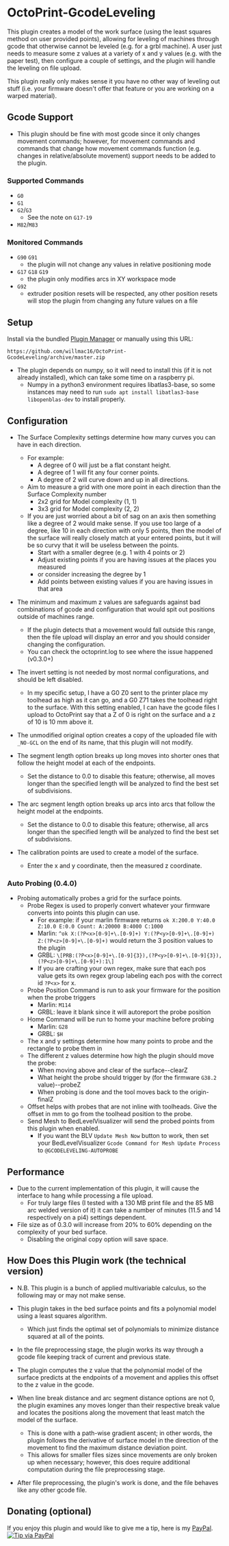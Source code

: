# OctoPrint-GcodeLeveling

This plugin creates a model of the work surface (using the least squares method on user provided points), allowing for leveling of machines through gcode that otherwise cannot be leveled (e.g. for a grbl machine). A user just needs to measure some z values at a variety of x and y values (e.g. with the paper test), then configure a couple of settings, and the plugin will handle the leveling on file upload.

This plugin really only makes sense it you have no other way of leveling out stuff (i.e. your firmware doesn't offer that feature or you are working on a warped material).

## Gcode Support

* This plugin should be fine with most gcode since it only changes movement commands; however, for movement commands and commands that change how movement commands function (e.g. changes in relative/absolute movement) support needs to be added to the plugin.

### Supported Commands
+ `G0`
+ `G1`
+ `G2`/`G3`
    - See the note on `G17-19`
+ `M82`/`M83`

### Monitored Commands
+  `G90` `G91`
    - the plugin will not change any values in relative positioning mode
+ `G17` `G18` `G19`
    - the plugin only modifies arcs in XY workspace mode
+ `G92`
    - extruder position resets will be respected, any other position resets will stop the plugin from changing any future values on a file

## Setup

Install via the bundled [Plugin Manager](https://docs.octoprint.org/en/master/bundledplugins/pluginmanager.html)
or manually using this URL:

    https://github.com/willmac16/OctoPrint-GcodeLeveling/archive/master.zip

+ The plugin depends on numpy, so it will need to install this (if it is not already installed), which can take some time on a raspberry pi.
    - Numpy in a python3 environment requires libatlas3-base, so some instances may need to run ```sudo apt install libatlas3-base libopenblas-dev``` to install properly.

## Configuration

+ The Surface Complexity settings determine how many curves you can have in each direction.
    - For example:
        * A degree of 0 will just be a flat constant height.
        * A degree of 1 will fit any four corner points.
        * A degree of 2 will curve down and up in all directions.
    - Aim to measure a grid with one more point in each direction than the Surface Complexity number
        * 2x2 grid for Model complexity (1, 1)
        * 3x3 grid for Model complexity (2, 2)
    - If you are just worried about a bit of sag on an axis then something like a degree of 2 would make sense. If you use too large of a degree, like 10 in each direction with only 5 points, then the model of the surface will really closely match at your entered points, but it will be so curvy that it will be useless between the points.
        * Start with a smaller degree (e.g. 1 with 4 points or 2)
        * Adjust existing points if you are having issues at the places you measured
        * or consider increasing the degree by 1
        * Add points between existing values if you are having issues in that area

+ The minimum and maximum z values are safeguards against bad combinations of gcode and configuration that would spit out positions outside of machines range.
    - If the plugin detects that a movement would fall outside this range, then the file upload will display an error and you should consider changing the configuration.
    - You can check the octoprint.log to see where the issue happened (v0.3.0+)

+ The invert setting is not needed by most normal configurations, and should be left disabled.
    - In my specific setup, I have a G0 Z0 sent to the printer place my toolhead as high as it can go, and a G0 Z71 takes the toolhead right to the surface. With this setting enabled, I can have the gcode files I upload to OctoPrint say that a Z of 0 is right on the surface and a z of 10 is 10 mm above it.

+ The unmodified original option creates a copy of the uploaded file with `_NO-GCL` on the end of its name, that this plugin will not modify.

+ The segment length option breaks up long moves into shorter ones that follow the height model at each of the endpoints.
    - Set the distance to 0.0 to disable this feature; otherwise, all moves longer than the specified length will be analyzed to find the best set of subdivisions.

+ The arc segment length option breaks up arcs into arcs that follow the height model at the endpoints.
    - Set the distance to 0.0 to disable this feature; otherwise, all arcs longer than the specified length will be analyzed to find the best set of subdivisions.

+ The calibration points are used to create a model of the surface.
    - Enter the x and y coordinate, then the measured z coordinate.

### Auto Probing (0.4.0)
+ Probing automatically probes a grid for the surface points.
    - Probe Regex is used to properly convert whatever your firmware converts into points this plugin can use.
        * For example: if your marlin firmware returns `ok X:200.0 Y:40.0 Z:10.0 E:0.0 Count: A:20000 B:4000 C:1000`
        * Marlin: `^ok X:(?P<x>[0-9]+\.[0-9]+) Y:(?P<y>[0-9]+\.[0-9]+) Z:(?P<z>[0-9]+\.[0-9]+)` would return the 3 position values to the plugin
        * GRBL: `\[PRB:(?P<x>[0-9]+\.[0-9]{3}),(?P<y>[0-9]+\.[0-9]{3}),(?P<z>[0-9]+\.[0-9]+):1\]`
        * If you are crafting your own regex, make sure that each pos value gets its own regex group labeling each pos with the correct id `?P<x>` for x.
    - Probe Position Command is run to ask your firmware for the position when the probe triggers
        * Marlin: `M114`
        * GRBL: leave it blank since it will autoreport the probe position
    - Home Command will be run to home your machine before probing
        * Marlin: `G28`
        * GRBL: `$H`
    - The x and y settings determine how many points to probe and the rectangle to probe them in
    - The different z values determine how high the plugin should move the probe:
        * When moving above and clear of the surface--clearZ
        * What height the probe should trigger by (for the firmware `G38.2` value)--probeZ
        * When probing is done and the tool moves back to the origin-finalZ
    - Offset helps with probes that are not inline with toolheads. Give the offset in mm to go from the toolhead position to the probe.
    - Send Mesh to BedLevelVisualizer will send the probed points from this plugin when enabled.
        * If you want the BLV `Update Mesh Now` button to work, then set your BedLevelVisualizer `Gcode Command for Mesh Update Process` to `@GCODELEVELING-AUTOPROBE`

## Performance

+ Due to the current implementation of this plugin, it will cause the interface to hang while processing a file upload.
    - For truly large files (I tested with a 130 MB print file and the 85 MB arc welded version of it) it can take a number of minutes (11.5 and 14 respectively on a pi4) settings dependent.
+ File size as of 0.3.0 will increase from 20% to 60% depending on the complexity of your bed surface.
    - Disabling the original copy option will save space.

## How Does this Plugin work (the technical version)

* N.B. This plugin is a bunch of applied multivariable calculus, so the following may or may not make sense.

* This plugin takes in the bed surface points and fits a polynomial model using a least squares algorithm.
    + Which just finds the optimal set of polynomials to minimize distance squared at all of the points.
* In the file preprocessing stage, the plugin works its way through a gcode file keeping track of current and previous state.
* The plugin computes the z value that the polynomial model of the surface predicts at the endpoints of a movement and applies this offset to the z value in the gcode.
* When line break distance and arc segment distance options are not 0, the plugin examines any moves longer than their respective break value and locates the positions along the movement that least match the model of the surface.
    + This is done with a path-wise gradient ascent; in other words, the plugin follows the derivative of surface model in the direction of the movement to find the maximum distance deviation point.
    + This allows for smaller files sizes since movements are only broken up when necessary; however, this does require additional computation during the file preprocessing stage.
* After file preprocessing, the plugin's work is done, and the file behaves like any other gcode file.

## Donating (optional)
If you enjoy this plugin and would like to give me a tip, here is my [PayPal][paypal-me].   [![Tip via PayPal][paypal-button]][paypal-me]

[paypal-button]: https://img.shields.io/badge/Donate-PayPal-green.svg
[paypal-me]: https://www.paypal.me/WillMacCormack
